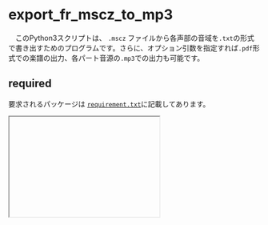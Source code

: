 # export_fr_mscz_to_mp3

　このPython3スクリプトは、 `.mscz` ファイルから各声部の音域を`.txt`の形式で書き出すためのプログラムです。さらに、オプション引数を指定すれば`.pdf`形式での楽譜の出力、各パート音源の`.mp3`での出力も可能です。

## required 

要求されるパッケージは [`requirement.txt`](requirement.txt)に記載してあります。

<iframe id="inlineFrame"
    title="requirement.txt"
    width="300"
    height="200"
    src="https://github.com/lavoce-jp/export_fr_mscz_to_mp3/blob/main/requirement.txt>
</iframe>

現在の所`lxml`のみが要求されます。
`pip install lxml`を走らせることでインストールできます。
`pip install -r requirement.txt`としても構いません。

pip がインストールされていない場合、`brew install pip`でインストールできるかと思います。

## usage

`python3 export_main.py -f example.mscz`
（または
`python export_main.py -f example.mscz`）
を実行してください。するとこのコマンドは、このコマンドを実行したディレクトリ中に`example.mscz`がある場合はそのファイルから各パートの音域の情報を抜き出して、`example/example_pitchinfo.txt`を生成します。

`python3 export_main.py ` とすると、同じ操作をディレクトリ中の全ての`.mscz`ファイルに対して実行します。

`python3 export_main.py -f example.mscz --pdf` とすると楽譜のPDFファイルが書き出され、
`python3 export_main.py -f example.mscz --mp3` とすると各パートの`.mp3`音源が書き出されます。

`python3 export_main.py --mp3 --pdf ` とすることもできます。

## help for each arguments

`--pdf`             :if selected, export score as a pdf file.

`--mp3`             :if selected, export a mp3 file for each part.

`-f` or `--file`      :if file name is specified, export files only for that file.

`-m` or `--mv-mscz`   :if selected, delete the original mscz file and create copy in the child directory.
